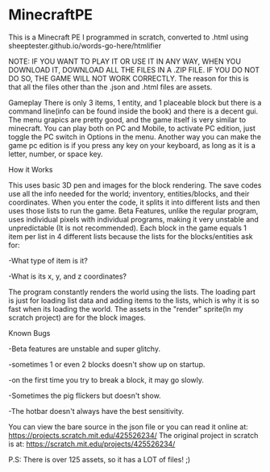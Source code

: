 # MinecraftPE
This is a Minecraft PE I programmed in scratch, converted to .html using sheeptester.github.io/words-go-here/htmlifier

NOTE:
IF YOU WANT TO PLAY IT OR USE IT IN ANY WAY, WHEN YOU DOWNLOAD IT, DOWNLOAD ALL THE FILES IN A .ZIP FILE. IF YOU DO NOT DO SO, THE GAME WILL NOT WORK CORRECTLY. 
The reason for this is that all the files other than the .json and .html files are assets.

Gameplay
There is only 3 items, 1 entity, and 1 placeable block but there is a command line(info can be found inside the book) and there is a decent gui. The menu grapics are pretty good, and the game itself is very similar to minecraft. You can play both on PC and Mobile, to activate PC edition, just toggle the PC switch in Options in the menu. Another way you can make the game pc edition is if you press any key on your keyboard, as long as it is a letter, number, or space key.

How it Works

This uses basic 3D pen and images for the block rendering. The save codes use all the info needed for the world; inventory, entities/blocks, and their coordinates. When you enter the code, it splits it into different lists and then uses those lists to run the game. Beta Features, unlike the regular program, uses individual pixels with individual programs, making it very unstable and unpredictable (It is not recommended). Each block in the game equals 1 item per list in 4 different lists because the lists for the blocks/entities ask for:

-What type of item is it?

-What is its x, y, and z coordinates?

The program constantly renders the world using the lists. The loading part is just for loading list data and adding items to the lists, which is why it is so fast when its loading the world. The assets in the "render" sprite(In my scratch project) are for the block images.

Known Bugs

-Beta features are unstable and super glitchy.

-sometimes 1 or even 2 blocks doesn't show up on startup.

-on the first time you try to break a block, it may go slowly.

-Sometimes the pig flickers but doesn't show.

-The hotbar doesn't always have the best sensitivity.

You can view the bare source in the json file or you can read it online at: https://projects.scratch.mit.edu/425526234/
The original project in scratch is at: https://scratch.mit.edu/projects/425526234/

P.S: There is over 125 assets, so it has a LOT of files! ;)

